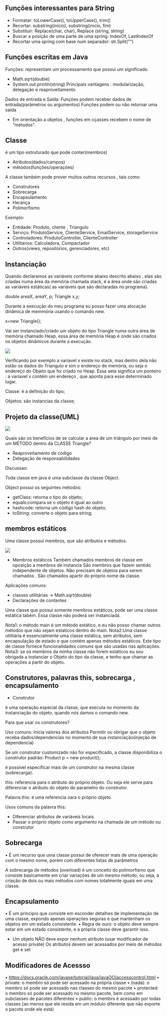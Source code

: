## Funções interessantes para String

- Formatar: toLowerCase(), toUpperCase(), trim()
- Recortar: substring(início), substring(inicio, fim)
- Substituir: Replace(char, char), Replace (string, string)
- Buscar a posição de uma parte de uma spring: IndexOf, LastIndexOf
- Recortar uma spring com base num separador: str.Split("")

## Funções escritas em Java

Funções: representam um processamento que possui um significado.
 - Math.sqrt(double)
 - System.out.println(string)
Principais vantagens : modularização, delegação e reaproveitamento

Dados de entrada e Saída:
Funções podem receber dados de entrada(parâmetros ou argumentos)
Funções podem ou não retornar uma saída

- Em orientação a objetos , funções em cçasses recebem o nome de "métodos".

## Classe

é um tipo estruturado que pode conter(membros)
- Atributos(dados/campos)
- métodos(funções/operações)

A classe também pode prover muitos outros recursos , tais como:
- Construtores
- Sobrecarga
- Encapsulamento
- Herança
- Polimorfismo

Exemplo:
- Entidade: Produto, cliente , Triangulo
- Serviço: ProdutoService, ClienteService, EmailService, storageService
- Controladores: ProdutoController, ClienteController
- Utilitarios: Calculadora, Compactador
- Outros(views, repositorios, gerenciadores, etc)

## Instanciação

Quando declaramos as variáveis conforme abaixo descrito abaixo , elas são criadas numa área da memória chamada stack,
é a área onde são criadas as variáveis estáticas( as variáveis que são declaradas no programa).

double areaX, areaY, p;
Triangle x,y;

Durante a execução do meu programa eu posso fazer uma alocação dinâmica de memmória usando o comando new.

x=new Triangle();

Vai ser instanciado/criado um objeto do tipo Triangle numa outra área de memória chamado Heap, essa área de memória Heap
é onde são criados os objetos dinâmicos durante a execução.

![](.Readme_images/5c5aeed9.png)

Verificando por exemplo a variavel x existe no stack, mas dentro dela não estão os dados do Triangulo e sim o endereço 
de memória, ou seja o endereço do Objeto que foi criado no Heap. 
Essa seta significa um ponteiro : a variavel x contém um endereço , que aponta para esse determinado lugar.


Classe: é a definição do tipo;

Objetos: são instancias da classe;

## Projeto da classe(UML)

![](.Readme_images/3a3eba71.png)

Quais são os benefícios de se calcular a área de um triângulo por meio de um
MÉTODO dentro da CLASSE Triangle?
-  Reaproveitamento de código
- Delegação de responsabilidades


Discussao:

Toda classe em java é uma subclasse da classe Object.

Object possui os seguintes métodos:
- getClass: retorna o tipo do objeto;
- equals:compara se o objeto é igual ao outro
- hashcode: retorna um código hash do objeto;
- toString: converte o objeto para string;

## membros estáticos

Uma classe possui membros, que são atributos e métodos.

![](.Readme_images/d2daed38.png)

- Membros estáticos
Também chamados membros de classe em oposição a membros de instancia
São membros que fazem sentido independente de objetos. 
Não precisam de objetos para serem chamados . São chamados apartir do próprio nome da classe.

Aplicações comuns:
- classes utilitárias   -> Math.sqrt(double)
- Declarações de contantes

Uma classe que possui somente membros estáticos, pode ser uma classe estática tabém. Essa classe não poderá ser instanciada.

Nota1: o método main é um método estático, e eu não posso chamar outros métodos que não sejam estaticos dentro do main.
Nota2:Uma classe utilitária é essencialmente uma classe estática, sem atributos, sem encapsulação de estado e que contém 
apenas métodos estáticos. Este tipo de classe fornece funcionalidades comuns que são usadas nas aplicações.
Nota3: se os membros da minha classe não forem estáticos eu sou obrigada a instanciar o Objeto do tipo da classe, e tenho que chamar
as operações a partir do objeto.

## Construtores, palavras this, sobrecarga , encapsulamento

- Construtor

é uma operação especial da classe, que executa no momento da instanciação do objeto, quando nós damos o comando new.

Para que usar os construtores?

Uso comuns:
Inicia valores dos atributos 
Permitir ou obrigar que o objeto receba dados/dependencias no momento de sua instanciação(injeção de dependencia)

Se um construtor customizado não for especificado, a classe disponibiliza o construtor padrão:
Product p = new product();

é possivel especificar mais de um construtor na mesma classe (sobrecarga).


this: referencia para o atributo do próprio objeto. Ou seja ele serve para diferenciar o atributo do objeto do parametro do construtor.

Palavra this: é uma referencia oara o próprio objeto.

Usos comuns da palavra this:
- Diferenciar atributos de variáveis locais.
- Passar o próprio objeto como argumento na chamada de um método ou construtor


## Sobrecarga

• É um recurso que uma classe possui de oferecer mais de uma operação com o mesmo nome, porém com diferentes listas de
parâmetros

A sobrecarga de métodos (overload) é um conceito do polimorfismo que consiste basicamente em criar variações de um 
mesmo método, ou seja, a criação de dois ou mais métodos com nomes totalmente iguais em uma classe.

## Encapsulamento

• É um princípio que consiste em esconder detalhes de implementação de uma classe, expondo apenas
operações seguras e que mantenham os objetos em um estado consistente.
• Regra de ouro: o objeto deve sempre estar em um estado consistente, e a própria classe deve garantir isso.
- Um objeto NÃO deve expor nenhum atributo (usar modificador de acesso private)
  Os atributos devem ser acessados por meio de métodos get e set

## Modificadores de Acessso

• https://docs.oracle.com/javase/tutorial/java/javaOO/accesscontrol.html
• private: o membro só pode ser acessado na própria classe
• (nada): o membro só pode ser acessado nas classes do mesmo pacote
• protected: o membro só pode ser acessado no mesmo pacote, bem como em subclasses de pacotes diferentes
• public: o membro é acessado por todas classes (ao menos que ele resida em
um módulo diferente que não exporte o pacote onde ele está)
